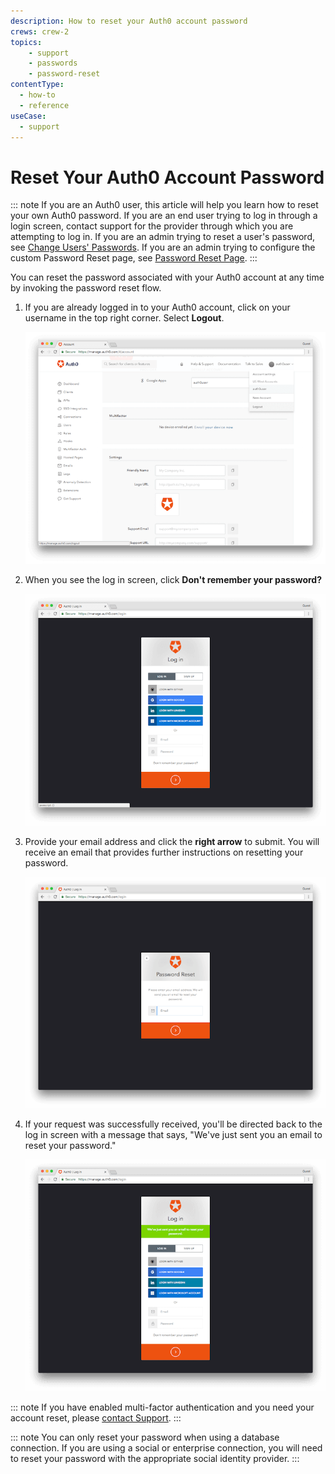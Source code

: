```yaml
---
description: How to reset your Auth0 account password
crews: crew-2
topics:
    - support
    - passwords
    - password-reset
contentType:
  - how-to
  - reference
useCase:
  - support
---
```


# Reset Your Auth0 Account Password

::: note
If you are an Auth0 user, this article will help you learn how to reset your own Auth0 password. If you are an end user trying to log in through a login screen, contact support for the provider through which you are attempting to log in. If you are an admin trying to reset a user's password, see [Change Users' Passwords](/connections/database/password-change). If you are an admin trying to configure the custom Password Reset page, see [Password Reset Page](/hosted-pages/password-reset).
:::

You can reset the password associated with your Auth0 account at any time by invoking the password reset flow.

1. If you are already logged in to your Auth0 account, click on your username in the top right corner. Select **Logout**.

    ![Management Dashboard Logout](/media/articles/tutorials/reset-password/logout.png)

2. When you see the log in screen, click **Don't remember your password?**

    ![Login Screen](/media/articles/tutorials/reset-password/login-screen.png)

3. Provide your email address and click the **right arrow** to submit. You will receive an email that provides further instructions on resetting your password.

    ![Provide Email](/media/articles/tutorials/reset-password/provide-email.png)

4. If your request was successfully received, you'll be directed back to the log in screen with a message that says, "We've just sent you an email to reset your password."

    ![Message Sent](/media/articles/tutorials/reset-password/message-sent.png)

::: note
If you have enabled multi-factor authentication and you need your account reset, please [contact Support](${env.DOMAIN_URL_SUPPORT}).
:::

::: note
You can only reset your password when using a database connection. If you are using a social or enterprise connection, you will need to reset your password with the appropriate social identity provider.
:::
